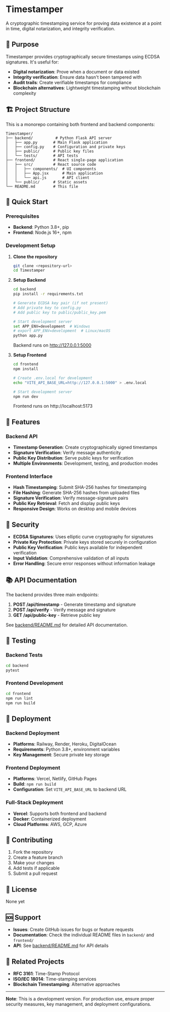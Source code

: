 # Timestamper

A cryptographic timestamping service for proving data existence at a point in time, digital notarization, and integrity verification.

## 🎯 Purpose

Timestamper provides cryptographically secure timestamps using ECDSA signatures. It's useful for:
- **Digital notarization**: Prove when a document or data existed
- **Integrity verification**: Ensure data hasn't been tampered with
- **Audit trails**: Create verifiable timestamps for compliance
- **Blockchain alternatives**: Lightweight timestamping without blockchain complexity

## 🏗️ Project Structure

This is a monorepo containing both frontend and backend components:

```
Timestamper/
├── backend/          # Python Flask API server
│   ├── app.py       # Main Flask application
│   ├── config.py    # Configuration and private keys
│   ├── public/      # Public key files
│   └── tests/       # API tests
├── frontend/        # React single-page application
│   ├── src/         # React source code
│   │   ├── components/  # UI components
│   │   ├── App.jsx      # Main application
│   │   └── api.js       # API client
│   └── public/      # Static assets
└── README.md        # This file
```

## 🚀 Quick Start

### Prerequisites
- **Backend**: Python 3.8+, pip
- **Frontend**: Node.js 16+, npm

### Development Setup

1. **Clone the repository**
   ```bash
   git clone <repository-url>
   cd Timestamper
   ```

2. **Setup Backend**
   ```bash
   cd backend
   pip install -r requirements.txt
   
   # Generate ECDSA key pair (if not present)
   # Add private key to config.py
   # Add public key to public/public_key.pem
   
   # Start development server
   set APP_ENV=development  # Windows
   # export APP_ENV=development  # Linux/macOS
   python app.py
   ```
   Backend runs on http://127.0.0.1:5000

3. **Setup Frontend**
   ```bash
   cd frontend
   npm install
   
   # Create .env.local for development
   echo "VITE_API_BASE_URL=http://127.0.0.1:5000" > .env.local
   
   # Start development server
   npm run dev
   ```
   Frontend runs on http://localhost:5173

## 🔧 Features

### Backend API
- **Timestamp Generation**: Create cryptographically signed timestamps
- **Signature Verification**: Verify message authenticity
- **Public Key Distribution**: Serve public keys for verification
- **Multiple Environments**: Development, testing, and production modes

### Frontend Interface
- **Hash Timestamping**: Submit SHA-256 hashes for timestamping
- **File Hashing**: Generate SHA-256 hashes from uploaded files
- **Signature Verification**: Verify message-signature pairs
- **Public Key Retrieval**: Fetch and display public keys
- **Responsive Design**: Works on desktop and mobile devices

## 🔐 Security

- **ECDSA Signatures**: Uses elliptic curve cryptography for signatures
- **Private Key Protection**: Private keys stored securely in configuration
- **Public Key Verification**: Public keys available for independent verification
- **Input Validation**: Comprehensive validation of all inputs
- **Error Handling**: Secure error responses without information leakage

## 📚 API Documentation

The backend provides three main endpoints:

1. **POST /api/timestamp** - Generate timestamp and signature
2. **POST /api/verify** - Verify message and signature
3. **GET /api/public-key** - Retrieve public key

See [backend/README.md](backend/README.md) for detailed API documentation.

## 🧪 Testing

### Backend Tests
```bash
cd backend
pytest
```

### Frontend Development
```bash
cd frontend
npm run lint
npm run build
```

## 🚀 Deployment

### Backend Deployment
- **Platforms**: Railway, Render, Heroku, DigitalOcean
- **Requirements**: Python 3.8+, environment variables
- **Key Management**: Secure private key storage

### Frontend Deployment
- **Platforms**: Vercel, Netlify, GitHub Pages
- **Build**: `npm run build`
- **Configuration**: Set `VITE_API_BASE_URL` to backend URL

### Full-Stack Deployment
- **Vercel**: Supports both frontend and backend
- **Docker**: Containerized deployment
- **Cloud Platforms**: AWS, GCP, Azure

## 🤝 Contributing

1. Fork the repository
2. Create a feature branch
3. Make your changes
4. Add tests if applicable
5. Submit a pull request

## 📄 License

None yet

## 🆘 Support

- **Issues**: Create GitHub issues for bugs or feature requests
- **Documentation**: Check the individual README files in `backend/` and `frontend/`
- **API**: See [backend/README.md](backend/README.md) for API details

## 🔗 Related Projects

- **RFC 3161**: Time-Stamp Protocol
- **ISO/IEC 18014**: Time-stamping services
- **Blockchain Timestamping**: Alternative approaches

---

**Note**: This is a development version. For production use, ensure proper security measures, key management, and deployment configurations. 